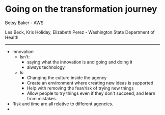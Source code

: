 # Going on the transformation journey

Betsy Baker - AWS

Les Beck, Kris Holiday, Elizabeth Perez - Washington State Department of Health

----

 * Innovation
   * Isn't:
     * saying what the innovation is and going and doing it
     * alwsys technology
   * Is:
     * Changing the culture inside the agency
     * Create an environment where creating new ideas is supported
     * Help with removing the fear/risk of trying new things
     * Allow people to try things even if they don't succeed, and learn from mistakes.
 * Risk and time are all relative to different agencies.
 * 